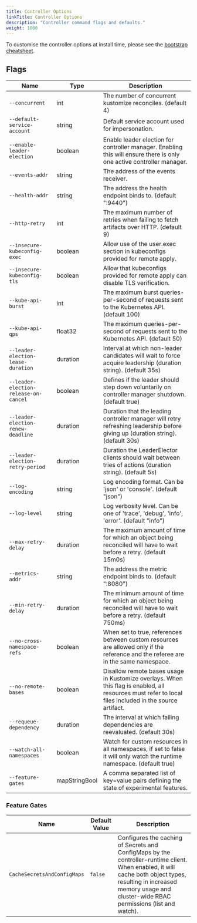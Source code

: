 ```yaml
---
title: Controller Options
linkTitle: Controller Options
description: "Controller command flags and defaults."
weight: 1000
---
```


To customise the controller options at install time,
please see the [bootstrap cheatsheet](../../cheatsheets/bootstrap.md).

## Flags

| Name                                  | Type          | Description                                                                                                                                            |
|---------------------------------------|---------------|--------------------------------------------------------------------------------------------------------------------------------------------------------|
| `--concurrent`                        | int           | The number of concurrent kustomize reconciles. (default 4)                                                                                             |
| `--default-service-account`           | string        | Default service account used for impersonation.                                                                                                        |
| `--enable-leader-election`            | boolean       | Enable leader election for controller manager. Enabling this will ensure there is only one active controller manager.                                  |
| `--events-addr`                       | string        | The address of the events receiver.                                                                                                                    |
| `--health-addr`                       | string        | The address the health endpoint binds to. (default ":9440")                                                                                            |
| `--http-retry`                        | int           | The maximum number of retries when failing to fetch artifacts over HTTP. (default 9)                                                                   |
| `--insecure-kubeconfig-exec`          | boolean       | Allow use of the user.exec section in kubeconfigs provided for remote apply.                                                                           |
| `--insecure-kubeconfig-tls`           | boolean       | Allow that kubeconfigs provided for remote apply can disable TLS verification.                                                                         |
| `--kube-api-burst`                    | int           | The maximum burst queries-per-second of requests sent to the Kubernetes API. (default 100)                                                             |
| `--kube-api-qps`                      | float32       | The maximum queries-per-second of requests sent to the Kubernetes API. (default 50)                                                                    |
| `--leader-election-lease-duration`    | duration      | Interval at which non-leader candidates will wait to force acquire leadership (duration string). (default 35s)                                         |
| `--leader-election-release-on-cancel` | boolean       | Defines if the leader should step down voluntarily on controller manager shutdown. (default true)                                                      |
| `--leader-election-renew-deadline`    | duration      | Duration that the leading controller manager will retry refreshing leadership before giving up (duration string). (default 30s)                        |
| `--leader-election-retry-period`      | duration      | Duration the LeaderElector clients should wait between tries of actions (duration string). (default 5s)                                                |
| `--log-encoding`                      | string        | Log encoding format. Can be 'json' or 'console'. (default "json")                                                                                      |
| `--log-level`                         | string        | Log verbosity level. Can be one of 'trace', 'debug', 'info', 'error'. (default "info")                                                                 |
| `--max-retry-delay`                   | duration      | The maximum amount of time for which an object being reconciled will have to wait before a retry. (default 15m0s)                                      |
| `--metrics-addr`                      | string        | The address the metric endpoint binds to. (default ":8080")                                                                                            |
| `--min-retry-delay`                   | duration      | The minimum amount of time for which an object being reconciled will have to wait before a retry. (default 750ms)                                      |
| `--no-cross-namespace-refs`           | boolean       | When set to true, references between custom resources are allowed only if the reference and the referee are in the same namespace.                     |
| `--no-remote-bases`                   | boolean       | Disallow remote bases usage in Kustomize overlays. When this flag is enabled, all resources must refer to local files included in the source artifact. |
| `--requeue-dependency`                | duration      | The interval at which failing dependencies are reevaluated. (default 30s)                                                                              |
| `--watch-all-namespaces`              | boolean       | Watch for custom resources in all namespaces, if set to false it will only watch the runtime namespace. (default true)                                 |
| `--feature-gates`                     | mapStringBool | A comma separated list of key=value pairs defining the state of experimental features.                                                                 |


### Feature Gates

| Name                              | Default Value | Description                                                                                                                                                                                                               |
|-----------------------------------|---------------|---------------------------------------------------------------------------------------------------------------------------------------------------------------------------------------------------------------------------|
| `CacheSecretsAndConfigMaps`       | `false`       | Configures the caching of Secrets and ConfigMaps by the controller-runtime client. When enabled, it will cache both object types, resulting in increased memory usage and cluster-wide RBAC permissions (list and watch). |
